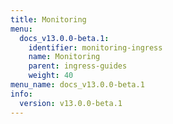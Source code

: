 ```yaml
---
title: Monitoring
menu:
  docs_v13.0.0-beta.1:
    identifier: monitoring-ingress
    name: Monitoring
    parent: ingress-guides
    weight: 40
menu_name: docs_v13.0.0-beta.1
info:
  version: v13.0.0-beta.1
---
```


